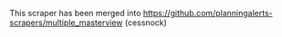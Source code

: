 This scraper has been merged into https://github.com/planningalerts-scrapers/multiple_masterview (cessnock)
